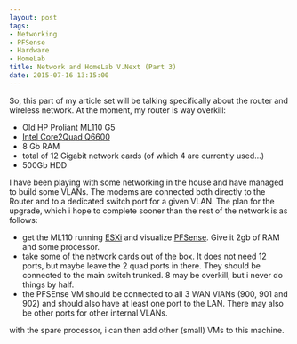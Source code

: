 ```yaml
---
layout: post
tags:
- Networking
- PFSense
- Hardware
- HomeLab
title: Network and HomeLab V.Next (Part 3)
date: 2015-07-16 13:15:00
---
```

So, this part of my article set will be talking specifically about the router and wireless network. At the moment, my router is way overkill:

* Old HP Proliant ML110 G5
* [Intel Core2Quad Q6600][1]
* 8 Gb RAM
* total of 12 Gigabit network cards (of which 4 are currently used...)
* 500Gb HDD

I have been playing with some networking in the house and have managed to build some VLANs. The modems are connected both directly to the Router
and to a dedicated switch port for a given VLAN. The plan for the upgrade, which i hope to complete sooner than the rest of the network is as
follows:

* get the ML110 running [ESXi][3] and visualize [PFSense][2]. Give it 2gb of RAM and some processor.
* take some of the network cards out of the box. It does not need 12 ports, but maybe leave the 2 quad ports in there. They should be connected
to the main switch trunked. 8 may be overkill, but i never do things by half.
* the PFSEnse VM should be connected to all 3 WAN VlANs (900, 901 and 902) and should also have at least one port to the LAN. There may also be
other ports for other internal VLANs.

with the spare processor, i can then add other (small) VMs to this machine.


[1]:http://ark.intel.com/products/29765/Intel-Core2-Quad-Processor-Q6600-8M-Cache-2_40-GHz-1066-MHz-FSB?q=Q6600
[2]:http://www.pfsensr.org
[3]:https://www.vmware.com/products/vsphere-hypervisor
